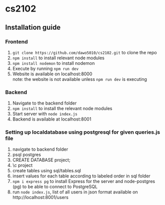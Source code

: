 # cs2102

## Installation guide
### Frontend
1. `git clone https://github.com/dawo5010/cs2102.git` to clone the repo
2. `npm install` to install relevant node modules
3. `npm install nodemon` to install nodemon
4. Execute by running `npm run dev`
5. Website is available on localhost:8000
  <br/> note: the website is not available unless `npm run dev` is executing

### Backend
1. Navigate to the backend folder
2. `npm install` to install the relevant node modules
3. Start server with `node index.js`
4. Backend is available at localhost:8001
  
### Setting up localdatabase using postgresql for given queries.js file
1. navigate to backend folder
2. psql postgres
5. CREATE DATABASE project;
6. \c project
1. create tables using sql/tables.sql
1. insert values for each table according to labeled order in sql folder
1. `npm i express pg` to install Express for the server and node-postgres (pg) to be able to connect to PostgreSQL
1. run `node index.js`, list of all users in json format available on http://localhost:8001/users
